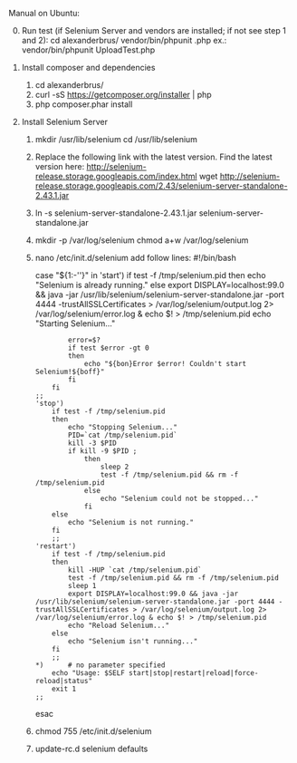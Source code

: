 Manual on Ubuntu:

0. Run test (if Selenium Server and vendors are installed; if not see step 1 and 2):
   cd alexanderbrus/
   vendor/bin/phpunit <Test Name>.php 
   ex.: vendor/bin/phpunit UploadTest.php
   
1. Install composer and dependencies
   1. cd alexanderbrus/
   2. curl -sS https://getcomposer.org/installer | php
   3. php composer.phar install

2. Install Selenium Server
   1. mkdir /usr/lib/selenium cd /usr/lib/selenium
   2. Replace the following link with the latest version. Find the latest version here: http://selenium-release.storage.googleapis.com/index.html
      wget http://selenium-release.storage.googleapis.com/2.43/selenium-server-standalone-2.43.1.jar
   3. ln -s selenium-server-standalone-2.43.1.jar selenium-server-standalone.jar
   4. mkdir -p /var/log/selenium chmod a+w /var/log/selenium
   5. nano /etc/init.d/selenium
      add follow lines:
      #!/bin/bash

      case "${1:-''}" in
          'start')
              if test -f /tmp/selenium.pid
              then
                  echo "Selenium is already running."
              else
                          export DISPLAY=localhost:99.0 && java -jar /usr/lib/selenium/selenium-server-standalone.jar -port 4444 -trustAllSSLCertificates > /var/log/selenium/output.log 2> /var/log/selenium/error.log & echo $! > /tmp/selenium.pid
                  echo "Starting Selenium..."

                  error=$?
                  if test $error -gt 0
                  then
                      echo "${bon}Error $error! Couldn't start Selenium!${boff}"
                  fi
              fi
          ;;
          'stop')
              if test -f /tmp/selenium.pid
              then
                  echo "Stopping Selenium..."
                  PID=`cat /tmp/selenium.pid`
                  kill -3 $PID
                  if kill -9 $PID ;
                      then
                          sleep 2
                          test -f /tmp/selenium.pid && rm -f /tmp/selenium.pid
                      else
                          echo "Selenium could not be stopped..."
                      fi
              else
                  echo "Selenium is not running."
              fi
              ;;
          'restart')
              if test -f /tmp/selenium.pid
              then
                  kill -HUP `cat /tmp/selenium.pid`
                  test -f /tmp/selenium.pid && rm -f /tmp/selenium.pid
                  sleep 1
                  export DISPLAY=localhost:99.0 && java -jar /usr/lib/selenium/selenium-server-standalone.jar -port 4444 -trustAllSSLCertificates > /var/log/selenium/output.log 2> /var/log/selenium/error.log & echo $! > /tmp/selenium.pid
                  echo "Reload Selenium..."
              else
                  echo "Selenium isn't running..."
              fi
              ;;
          *)      # no parameter specified
              echo "Usage: $SELF start|stop|restart|reload|force-reload|status"
              exit 1
          ;;
      esac

   6. chmod 755 /etc/init.d/selenium
   7. update-rc.d selenium defaults